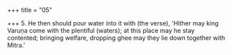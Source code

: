 +++
title = "05"

+++
5. He then should pour water into it with (the verse), 'Hither may king Varuṇa come with the plentiful (waters); at this place may he stay contented; bringing welfare, dropping ghee may they lie down together with Mitra.'
